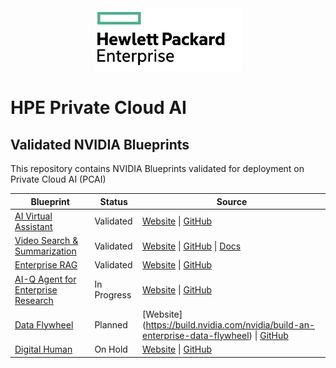 
<div align=center>
<img src="https://raw.githubusercontent.com/hpe-design/logos/master/Requirements/color-logo.png" alt="HPE Logo" height="100"/>
</div>

# HPE Private Cloud AI

##  Validated NVIDIA Blueprints

This repository contains NVIDIA Blueprints validated for deployment on Private Cloud AI (PCAI)

| Blueprint                             | Status        | Source                    |
| --------                              | -------       | --------                  |
| [AI Virtual Assistant](ai-virtual-assistant)              | Validated     | [Website](https://build.nvidia.com/nvidia/ai-virtual-assistant-for-customer-service) \| [GitHub](https://github.com/NVIDIA-AI-Blueprints/ai-virtual-assistant)                              |
| [Video Search & Summarization](video-search-and-summarization)      | Validated     | [Website](https://build.nvidia.com/nvidia/video-search-and-summarization) \| [GitHub](https://github.com/NVIDIA-AI-Blueprints/video-search-and-summarization) \| [Docs](https://docs.nvidia.com/vss/latest/content/run_via.html)
| [Enterprise RAG](enterprise-rag)                    | Validated   | [Website](https://build.nvidia.com/nvidia/build-an-enterprise-rag-pipeline) \| [GitHub](https://github.com/NVIDIA-AI-Blueprints/rag/tree/v2.1.0)
| [AI-Q Agent for Enterprise Research]()              | In Progress     | [Website](https://build.nvidia.com/nvidia/aiq) \| [GitHub](https://github.com/NVIDIA-AI-Blueprints/aiq-research-assistant)
| [Data Flywheel]()              | Planned     | [Website] (https://build.nvidia.com/nvidia/build-an-enterprise-data-flywheel) \| [GitHub](https://github.com/NVIDIA-AI-Blueprints/data-flywheel)
| [Digital Human]()              | On Hold     | [Website](https://build.nvidia.com/nvidia/digital-humans-for-customer-service) \| [GitHub](https://github.com/NVIDIA-AI-Blueprints/digital-human)
